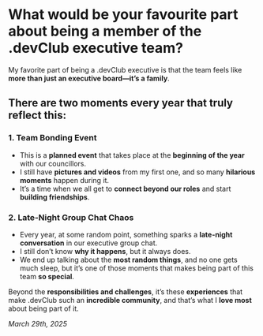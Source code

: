 # **What would be your favourite part about being a member of the .devClub executive team?**  

My favorite part of being a .devClub executive is that the team feels like **more than just an executive board—it’s a family**.  

## **There are two moments every year that truly reflect this:**  

### **1. Team Bonding Event**  
* This is a **planned event** that takes place at the **beginning of the year** with our councillors.  
* I still have **pictures and videos** from my first one, and so many **hilarious moments** happen during it.  
* It’s a time when we all get to **connect beyond our roles** and start **building friendships**.  

### **2. Late-Night Group Chat Chaos**  
* Every year, at some random point, something sparks a **late-night conversation** in our executive group chat.  
* I still don’t know **why it happens**, but it always does.  
* We end up talking about the **most random things**, and no one gets much sleep, but it’s one of those moments that makes being part of this team **so special**.  

Beyond the **responsibilities and challenges**, it’s these **experiences** that make .devClub such an **incredible community**, and that’s what I **love most** about being part of it.  

*March 29th, 2025*
